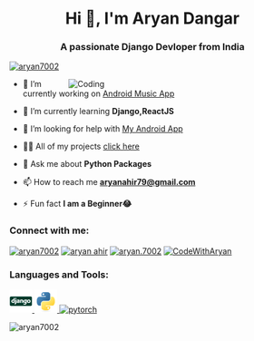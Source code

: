 <h1 align="center">Hi 👋, I'm Aryan Dangar</h1>
<h3 align="center">A passionate Django Devloper from India</h3>

<p align="left"> <a href="https://twitter.com/Aryan7002" target="blank"><img src="https://img.shields.io/twitter/follow/aryan7002?logo=twitter&style=for-the-badge" alt="aryan7002" /></a> </p>
<img align="right" alt="Coding" width="400" src="https://image.freepik.com/free-vector/engineer-developer-with-laptop-tablet-code-cross-platform-development-cross-platform-operating-systems-software-environments-concept-bright-vibrant-violet-isolated-illustration_335657-312.jpg">

- 🔭 I’m currently working on [Android Music App](https://github.com/aryan7002/Music_App-Android)

- 🌱 I’m currently learning **Django,ReactJS**

- 🤝 I’m looking for help with [My Android App](https://github.com/aryan7002/Music_App-Android)

- 👨‍💻 All of my projects  [click here](https://github.com/aryan7002?tab=repositories)

- 💬 Ask me about **Python Packages**

- 📫 How to reach me **aryanahir79@gmail.com**

- ⚡ Fun fact **I am a Beginner😂**

<h3 align="left">Connect with me:</h3>
<p align="left">
<a href="https://twitter.com/aryan7002" target="blank"><img align="center" src="https://www.flaticon.com/svg/vstatic/svg/1409/1409937.svg?token=exp=1617980240~hmac=e1e6708e0703a0419565af33e5e81aa2" alt="aryan7002" height="30" width="40" /></a>
<a href="https://fb.com/aryan.dangar.184" target="blank"><img align="center" src="https://www.flaticon.com/svg/vstatic/svg/174/174848.svg?token=exp=1617979795~hmac=e771e623faeddb832c12258a85bed9ca" alt="aryan ahir" height="30" width="40" /></a>
<a href="https://instagram.com/aryan.7002/" target="blank"><img align="center" src="https://www.flaticon.com/svg/vstatic/svg/1384/1384063.svg?token=exp=1617980135~hmac=049835fe0978e63c5d1b24321a1a7376" alt="aryan.7002" height="30" width="40" /></a>
<a href="https://youtube.com/channel/UCTPXvBx03jH54Xq3gyqscNA" target="blank"><img align="center" src="https://www.flaticon.com/svg/vstatic/svg/733/733590.svg?token=exp=1617980273~hmac=90ccf964fd07eed86a14eb4563336f46" alt="CodeWithAryan" height="30" width="40" /></a>
</p>

<h3 align="left">Languages and Tools:</h3>
<p align="left"><a href="https://www.djangoproject.com/" target="_blank"> <img src="https://raw.githubusercontent.com/devicons/devicon/master/icons/django/django-original.svg" alt="django" width="40" height="40"/> </a><a href="https://www.python.org" target="_blank"> <img src="https://raw.githubusercontent.com/devicons/devicon/master/icons/python/python-original.svg" alt="python" width="40" height="40"/> </a> <a href="https://pytorch.org/" target="_blank"> <img src="https://www.vectorlogo.zone/logos/pytorch/pytorch-icon.svg" alt="pytorch" width="40" height="40"/> </a>  </p>

<p><img align="left" src="https://github-readme-stats.vercel.app/api/top-langs?username=aryan7002&show_icons=true&locale=en&layout=compact" alt="aryan7002" /></p>

